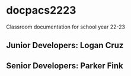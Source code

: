 # docpacs2223
Classroom documentation for school year 22-23

## Junior Developers: Logan Cruz

## Senior Developers: Parker Fink
